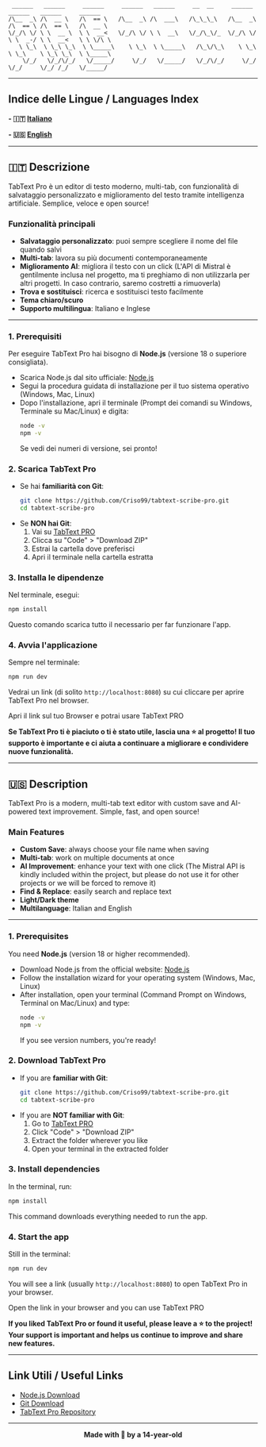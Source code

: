 ```
 ______   ______     ______     ______   ______     __  __     ______      ______   ______     ______    
/\__  _\ /\  __ \   /\  == \   /\__  _\ /\  ___\   /\_\_\_\   /\__  _\    /\  == \ /\  == \   /\  __ \   
\/_/\ \/ \ \  __ \  \ \  __<   \/_/\ \/ \ \  __\   \/_/\_\/_  \/_/\ \/    \ \  _-/ \ \  __<   \ \ \/\ \  
   \ \_\  \ \_\ \_\  \ \_____\    \ \_\  \ \_____\   /\_\/\_\    \ \_\     \ \_\    \ \_\ \_\  \ \_____\ 
    \/_/   \/_/\/_/   \/_____/     \/_/   \/_____/   \/_/\/_/     \/_/      \/_/     \/_/ /_/   \/_____/ 
```                                                                                                         

---

## Indice delle Lingue / Languages Index

**- 🇮🇹 [Italiano](#-descrizione)**

**- 🇺🇸 [English](#-description)**

---

## 🇮🇹 Descrizione

TabText Pro è un editor di testo moderno, multi-tab, con funzionalità di salvataggio personalizzato e miglioramento del testo tramite intelligenza artificiale. Semplice, veloce e open source!

### Funzionalità principali

- **Salvataggio personalizzato**: puoi sempre scegliere il nome del file quando salvi
- **Multi-tab**: lavora su più documenti contemporaneamente
- **Miglioramento AI**: migliora il testo con un click (L'API di Mistral è gentilmente inclusa nel progetto, ma ti preghiamo di non utilizzarla per altri progetti. In caso contrario, saremo costretti a rimuoverla)
- **Trova e sostituisci**: ricerca e sostituisci testo facilmente
- **Tema chiaro/scuro**
- **Supporto multilingua**: Italiano e Inglese

---

### 1. Prerequisiti

Per eseguire TabText Pro hai bisogno di **Node.js** (versione 18 o superiore consigliata).

- Scarica Node.js dal sito ufficiale: [Node.js](https://nodejs.org/)
- Segui la procedura guidata di installazione per il tuo sistema operativo (Windows, Mac, Linux)
- Dopo l'installazione, apri il terminale (Prompt dei comandi su Windows, Terminale su Mac/Linux) e digita:
  ```sh
  node -v
  npm -v
  ```
  Se vedi dei numeri di versione, sei pronto!

### 2. Scarica TabText Pro

- Se hai **familiarità con Git**:
  ```sh
  git clone https://github.com/Criso99/tabtext-scribe-pro.git
  cd tabtext-scribe-pro
  ```
- Se **NON hai Git**:
  1. Vai su [TabText PRO](https://github.com/Criso99/tabtext-scribe-pro)
  2. Clicca su "Code" > "Download ZIP"
  3. Estrai la cartella dove preferisci
  4. Apri il terminale nella cartella estratta

### 3. Installa le dipendenze

Nel terminale, esegui:

```sh
npm install
```

Questo comando scarica tutto il necessario per far funzionare l'app.

### 4. Avvia l'applicazione

Sempre nel terminale:

```sh
npm run dev
```

Vedrai un link (di solito `http://localhost:8080`) su cui cliccare per aprire TabText Pro nel browser.

Apri il link sul tuo Browser e potrai usare TabText PRO

**Se TabText Pro ti è piaciuto o ti è stato utile, lascia una ⭐️ al progetto! Il tuo supporto è importante e ci aiuta a continuare a migliorare e condividere nuove funzionalità.**

---

## 🇺🇸 Description

TabText Pro is a modern, multi-tab text editor with custom save and AI-powered text improvement. Simple, fast, and open source!

### Main Features

- **Custom Save**: always choose your file name when saving
- **Multi-tab**: work on multiple documents at once
- **AI Improvement**: enhance your text with one click (The Mistral API is kindly included within the project, but please do not use it for other projects or we will be forced to remove it)
- **Find & Replace**: easily search and replace text
- **Light/Dark theme**
- **Multilanguage**: Italian and English

---

### 1. Prerequisites

You need **Node.js** (version 18 or higher recommended).

- Download Node.js from the official website: [Node.js](https://nodejs.org/)
- Follow the installation wizard for your operating system (Windows, Mac, Linux)
- After installation, open your terminal (Command Prompt on Windows, Terminal on Mac/Linux) and type:
  ```sh
  node -v
  npm -v
  ```
  If you see version numbers, you're ready!

### 2. Download TabText Pro

- If you are **familiar with Git**:
  ```sh
  git clone https://github.com/Criso99/tabtext-scribe-pro.git
  cd tabtext-scribe-pro
  ```
- If you are **NOT familiar with Git**:
  1. Go to [TabText PRO](https://github.com/Criso99/tabtext-scribe-pro)
  2. Click "Code" > "Download ZIP"
  3. Extract the folder wherever you like
  4. Open your terminal in the extracted folder

### 3. Install dependencies

In the terminal, run:

```sh
npm install
```

This command downloads everything needed to run the app.

### 4. Start the app

Still in the terminal:

```sh
npm run dev
```

You will see a link (usually `http://localhost:8080`) to open TabText Pro in your browser.

Open the link in your browser and you can use TabText PRO

**If you liked TabText Pro or found it useful, please leave a ⭐️ to the project! Your support is important and helps us continue to improve and share new features.**

---

## Link Utili / Useful Links

- [Node.js Download](https://nodejs.org/)
- [Git Download](https://git-scm.com/downloads)
- [TabText Pro Repository](https://github.com/Criso99/tabtext-scribe-pro)

---

<p align="center">
  <b>Made with 🤍 by a 14-year-old</b>
</p>
